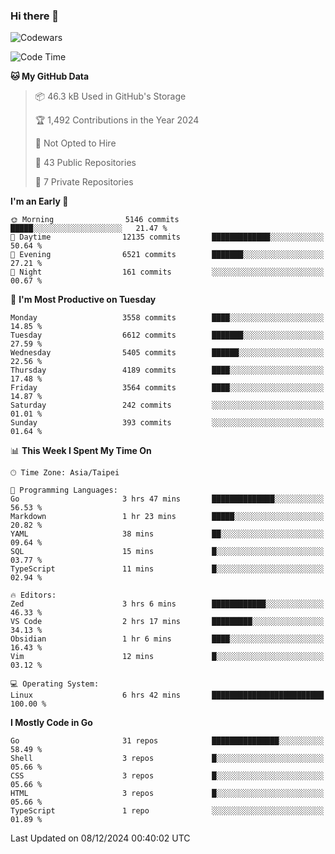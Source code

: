 ### Hi there 👋

![Codewars](https://www.codewars.com/users/omegaatt36/badges/small)

<!--START_SECTION:waka-->
![Code Time](http://img.shields.io/badge/Code%20Time-2%2C928%20hrs%2058%20mins-blue)

**🐱 My GitHub Data** 

> 📦 46.3 kB Used in GitHub's Storage 
 > 
> 🏆 1,492 Contributions in the Year 2024
 > 
> 🚫 Not Opted to Hire
 > 
> 📜 43 Public Repositories 
 > 
> 🔑 7 Private Repositories 
 > 
**I'm an Early 🐤** 

```text
🌞 Morning                5146 commits        █████░░░░░░░░░░░░░░░░░░░░   21.47 % 
🌆 Daytime                12135 commits       █████████████░░░░░░░░░░░░   50.64 % 
🌃 Evening                6521 commits        ███████░░░░░░░░░░░░░░░░░░   27.21 % 
🌙 Night                  161 commits         ░░░░░░░░░░░░░░░░░░░░░░░░░   00.67 % 
```
📅 **I'm Most Productive on Tuesday** 

```text
Monday                   3558 commits        ████░░░░░░░░░░░░░░░░░░░░░   14.85 % 
Tuesday                  6612 commits        ███████░░░░░░░░░░░░░░░░░░   27.59 % 
Wednesday                5405 commits        ██████░░░░░░░░░░░░░░░░░░░   22.56 % 
Thursday                 4189 commits        ████░░░░░░░░░░░░░░░░░░░░░   17.48 % 
Friday                   3564 commits        ████░░░░░░░░░░░░░░░░░░░░░   14.87 % 
Saturday                 242 commits         ░░░░░░░░░░░░░░░░░░░░░░░░░   01.01 % 
Sunday                   393 commits         ░░░░░░░░░░░░░░░░░░░░░░░░░   01.64 % 
```


📊 **This Week I Spent My Time On** 

```text
🕑︎ Time Zone: Asia/Taipei

💬 Programming Languages: 
Go                       3 hrs 47 mins       ██████████████░░░░░░░░░░░   56.53 % 
Markdown                 1 hr 23 mins        █████░░░░░░░░░░░░░░░░░░░░   20.82 % 
YAML                     38 mins             ██░░░░░░░░░░░░░░░░░░░░░░░   09.64 % 
SQL                      15 mins             █░░░░░░░░░░░░░░░░░░░░░░░░   03.77 % 
TypeScript               11 mins             █░░░░░░░░░░░░░░░░░░░░░░░░   02.94 % 

🔥 Editors: 
Zed                      3 hrs 6 mins        ████████████░░░░░░░░░░░░░   46.33 % 
VS Code                  2 hrs 17 mins       █████████░░░░░░░░░░░░░░░░   34.13 % 
Obsidian                 1 hr 6 mins         ████░░░░░░░░░░░░░░░░░░░░░   16.43 % 
Vim                      12 mins             █░░░░░░░░░░░░░░░░░░░░░░░░   03.12 % 

💻 Operating System: 
Linux                    6 hrs 42 mins       █████████████████████████   100.00 % 
```

**I Mostly Code in Go** 

```text
Go                       31 repos            ███████████████░░░░░░░░░░   58.49 % 
Shell                    3 repos             █░░░░░░░░░░░░░░░░░░░░░░░░   05.66 % 
CSS                      3 repos             █░░░░░░░░░░░░░░░░░░░░░░░░   05.66 % 
HTML                     3 repos             █░░░░░░░░░░░░░░░░░░░░░░░░   05.66 % 
TypeScript               1 repo              ░░░░░░░░░░░░░░░░░░░░░░░░░   01.89 % 
```




 Last Updated on 08/12/2024 00:40:02 UTC
<!--END_SECTION:waka-->

<!--
**omegaatt36/omegaatt36** is a ✨ _special_ ✨ repository because its `README.md` (this file) appears on your GitHub profile.

Here are some ideas to get you started:

- 🔭 I’m currently working on ...
- 🌱 I’m currently learning ...
- 👯 I’m looking to collaborate on ...
- 🤔 I’m looking for help with ...
- 💬 Ask me about ...
- 📫 How to reach me: ...
- 😄 Pronouns: ...
- ⚡ Fun fact: ...
-->
